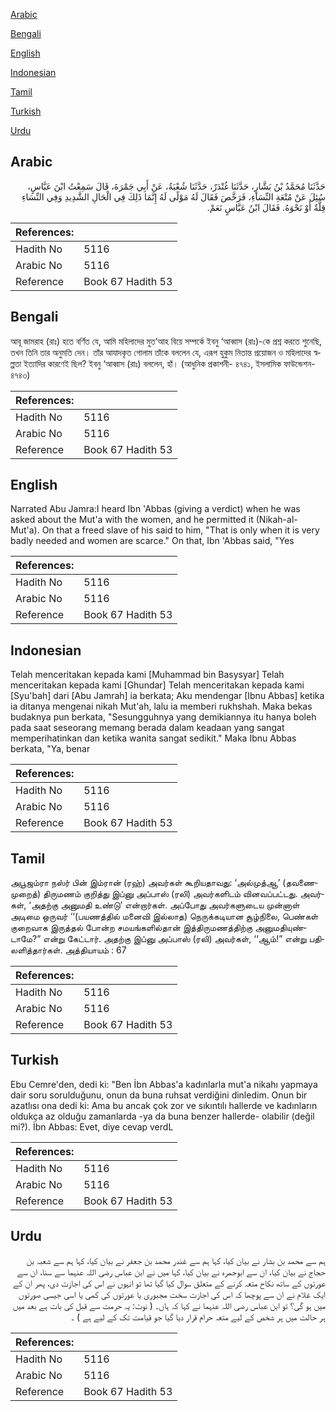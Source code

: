[Arabic](#arabic)

[Bengali](#bengali)

[English](#english)

[Indonesian](#indonesian)

[Tamil](#tamil)

[Turkish](#turkish)

[Urdu](#urdu)

## Arabic


<div dir="rtl" lang="ar" style={{fontSize:'larger',backgroundColor:'#f8f9fa',padding:20}}>
حَدَّثَنَا مُحَمَّدُ بْنُ بَشَّارٍ، حَدَّثَنَا غُنْدَرٌ، حَدَّثَنَا شُعْبَةُ، عَنْ أَبِي جَمْرَةَ، قَالَ سَمِعْتُ ابْنَ عَبَّاسٍ، سُئِلَ عَنْ مُتْعَةِ النِّسَاءِ، فَرَخَّصَ فَقَالَ لَهُ مَوْلًى لَهُ إِنَّمَا ذَلِكَ فِي الْحَالِ الشَّدِيدِ وَفِي النِّسَاءِ قِلَّةٌ أَوْ نَحْوَهُ‏.‏ فَقَالَ ابْنُ عَبَّاسٍ نَعَمْ‏.‏
</div>
<div style={{backgroundColor:'#f8f9fa',padding:20, marginBottom: 10}}><table> <thead> <tr> <th>References:</th> <th></th> </tr> </thead> <tbody><tr><td>Hadith No</td><td>5116</td></tr><tr><td>Arabic No</td><td>5116</td></tr><tr><td>Reference</td><td>Book 67 Hadith 53</td></tr></tbody></table></div>

## Bengali


<div dir="ltr" lang="bn" style={{fontSize:'larger',backgroundColor:'#f8f9fa',padding:20}}>
আবূ জামরাহ (রাঃ) হতে বর্ণিত যে, আমি মহিলাদের মুত‘আহ বিয়ে সম্পর্কে ইবনু ‘আব্বাস (রাঃ)-কে প্রশ্ন করতে শুনেছি, তখন তিনি তার অনুমতি দেন। তাঁর আযাদকৃত গোলাম তাঁকে বললেন যে, এরূপ হুকুম নিতান্ত প্রয়োজন ও মহিলাদের স্বল্পতা ইত্যাদির কারণেই ছিল? ইবনু ‘আব্বাস (রাঃ) বললেন, হাঁ। (আধুনিক প্রকাশনী- ৪৭৪১, ইসলামিক ফাউন্ডেশন- ৪৭৪৩)
</div>
<div style={{backgroundColor:'#f8f9fa',padding:20, marginBottom: 10}}><table> <thead> <tr> <th>References:</th> <th></th> </tr> </thead> <tbody><tr><td>Hadith No</td><td>5116</td></tr><tr><td>Arabic No</td><td>5116</td></tr><tr><td>Reference</td><td>Book 67 Hadith 53</td></tr></tbody></table></div>

## English


<div dir="ltr" lang="en" style={{fontSize:'larger',backgroundColor:'#f8f9fa',padding:20}}>
Narrated Abu Jamra:I heard Ibn 'Abbas (giving a verdict) when he was asked about the Mut'a with the women, and he permitted it (Nikah-al-Mut'a). On that a freed slave of his said to him, "That is only when it is very badly needed and women are scarce." On that, Ibn 'Abbas said, "Yes
</div>
<div style={{backgroundColor:'#f8f9fa',padding:20, marginBottom: 10}}><table> <thead> <tr> <th>References:</th> <th></th> </tr> </thead> <tbody><tr><td>Hadith No</td><td>5116</td></tr><tr><td>Arabic No</td><td>5116</td></tr><tr><td>Reference</td><td>Book 67 Hadith 53</td></tr></tbody></table></div>

## Indonesian


<div dir="ltr" lang="id" style={{fontSize:'larger',backgroundColor:'#f8f9fa',padding:20}}>
Telah menceritakan kepada kami [Muhammad bin Basysyar] Telah menceritakan kepada kami [Ghundar] Telah menceritakan kepada kami [Syu'bah] dari [Abu Jamrah] ia berkata; Aku mendengar [Ibnu Abbas] ketika ia ditanya mengenai nikah Mut'ah, lalu ia memberi rukhshah. Maka bekas budaknya pun berkata, "Sesungguhnya yang demikiannya itu hanya boleh pada saat seseorang memang berada dalam keadaan yang sangat memperihatinkan dan ketika wanita sangat sedikit." Maka Ibnu Abbas berkata, "Ya, benar
</div>
<div style={{backgroundColor:'#f8f9fa',padding:20, marginBottom: 10}}><table> <thead> <tr> <th>References:</th> <th></th> </tr> </thead> <tbody><tr><td>Hadith No</td><td>5116</td></tr><tr><td>Arabic No</td><td>5116</td></tr><tr><td>Reference</td><td>Book 67 Hadith 53</td></tr></tbody></table></div>

## Tamil


<div dir="ltr" lang="ta" style={{fontSize:'larger',backgroundColor:'#f8f9fa',padding:20}}>
அபூஜம்ரா நஸ்ர் பின் இம்ரான் (ரஹ்) அவர்கள் கூறியதாவது: ‘அல்முத்ஆ’ (தவணைமுறைத்) திருமணம் குறித்து இப்னு அப்பாஸ் (ரலி) அவர்களிடம் வினவப்பட்டது. அவர்கள், ‘அதற்கு அனுமதி உண்டு’ என்றார்கள். அப்போது அவர்களுடைய முன்னாள் அடிமை ஒருவர் ‘‘(பயணத்தில் மனைவி இல்லாத) நெருக்கடியான சூழ்நிலை, பெண்கள் குறைவாக இருத்தல் போன்ற சமயங்களில்தான் இத்திருமணத்திற்கு அனுமதியுண்டாமே?” என்று கேட்டார். அதற்கு இப்னு அப்பாஸ் (ரலி) அவர்கள், ‘‘ஆம்!” என்று பதிலளித்தார்கள். அத்தியாயம் : 67
</div>
<div style={{backgroundColor:'#f8f9fa',padding:20, marginBottom: 10}}><table> <thead> <tr> <th>References:</th> <th></th> </tr> </thead> <tbody><tr><td>Hadith No</td><td>5116</td></tr><tr><td>Arabic No</td><td>5116</td></tr><tr><td>Reference</td><td>Book 67 Hadith 53</td></tr></tbody></table></div>

## Turkish


<div dir="ltr" lang="tr" style={{fontSize:'larger',backgroundColor:'#f8f9fa',padding:20}}>
Ebu Cemre'den, dedi ki: "Ben İbn Abbas'a kadınlarla mut'a nikahı yapmaya dair soru sorulduğunu, onun da buna ruhsat verdiğini dinledim. Onun bir azatlısı ona dedi ki: Ama bu ancak çok zor ve sıkıntılı hallerde ve kadınların oldukça az olduğu zamanlarda -ya da buna benzer hallerde- olabilir (değil mi?). İbn Abbas: Evet, diye cevap verdL
</div>
<div style={{backgroundColor:'#f8f9fa',padding:20, marginBottom: 10}}><table> <thead> <tr> <th>References:</th> <th></th> </tr> </thead> <tbody><tr><td>Hadith No</td><td>5116</td></tr><tr><td>Arabic No</td><td>5116</td></tr><tr><td>Reference</td><td>Book 67 Hadith 53</td></tr></tbody></table></div>

## Urdu


<div dir="rtl" lang="ur" style={{fontSize:'larger',backgroundColor:'#f8f9fa',padding:20}}>
ہم سے محمد بن بشار نے بیان کیا، کہا ہم سے غندر محمد بن جعفر نے بیان کیا، کہا ہم سے شعبہ بن حجاج نے بیان کیا، ان سے ابوجمرہ نے بیان کیا، کہا میں نے ابن عباس رضی اللہ عنہما سے سنا، ان سے عورتوں کے ساتھ نکاح متعہ کرنے کے متعلق سوال کیا گیا تھا تو انہوں نے اس کی اجازت دی، پھر ان کے ایک غلام نے ان سے پوچھا کہ اس کی اجازت سخت مجبوری یا عورتوں کی کمی یا اسی جیسی صورتوں میں ہو گی؟ تو ابن عباس رضی اللہ عنہما نے کہا کہ ہاں۔ ( نوٹ: یہ حرمت سے قبل کی بات ہے بعد میں ہر حالت میں ہر شخص کے لیے متعہ حرام قرار دیا گیا جو قیامت تک کے لیے ہے ) ۔
</div>
<div style={{backgroundColor:'#f8f9fa',padding:20, marginBottom: 10}}><table> <thead> <tr> <th>References:</th> <th></th> </tr> </thead> <tbody><tr><td>Hadith No</td><td>5116</td></tr><tr><td>Arabic No</td><td>5116</td></tr><tr><td>Reference</td><td>Book 67 Hadith 53</td></tr></tbody></table></div>